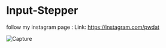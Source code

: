 # Input-Stepper
follow my instagram page : Link: https://instagram.com/pwdat



![Capture](https://user-images.githubusercontent.com/100117543/155877576-4244b6c6-bf6d-450d-b083-4b93df544efa.PNG)
